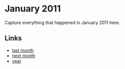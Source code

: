 # January 2011

Capture everything that happened in January 2011 here.

## Links
- [last month](calendar/months/2010-12.md)
- [next month](calendar/months/2011-02.md)
- [year](calendar/years/2011.md)